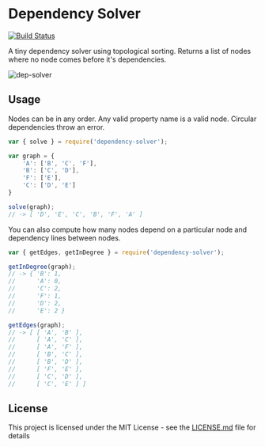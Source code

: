 # Dependency Solver

[![Build Status](https://travis-ci.org/haavistu/dependency-solver.svg?branch=master)](https://travis-ci.org/haavistu/dependency-solver)

A tiny dependency solver using topological sorting. Returns a list of nodes where no node comes before it's dependencies.  

![dep-solver](https://cloud.githubusercontent.com/assets/25879989/23125249/7cd12be6-f779-11e6-87c2-721baa84402d.png)

## Usage

Nodes can be in any order. Any valid property name is a valid node. Circular dependencies throw an error.

```javascript
var { solve } = require('dependency-solver');

var graph = {
    'A': ['B', 'C', 'F'],
    'B': ['C', 'D'],
    'F': ['E'],
    'C': ['D', 'E']
}

solve(graph);
// -> [ 'D', 'E', 'C', 'B', 'F', 'A' ]
```

You can also compute how many nodes depend on a particular node and dependency lines between nodes.

```javascript
var { getEdges, getInDegree } = require('dependency-solver');

getInDegree(graph);
// -> { 'B': 1, 
//      'A': 0, 
//      'C': 2, 
//      'F': 1, 
//      'D': 2, 
//      'E': 2 }

getEdges(graph);
// -> [ [ 'A', 'B' ],
//      [ 'A', 'C' ],
//      [ 'A', 'F' ],
//      [ 'B', 'C' ],
//      [ 'B', 'D' ],
//      [ 'F', 'E' ],
//      [ 'C', 'D' ],
//      [ 'C', 'E' ] ]
```

## License

This project is licensed under the MIT License - see the [LICENSE.md](LICENSE.md) file for details
